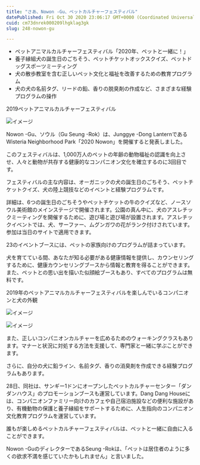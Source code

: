 ```yaml
---
title: "さあ、Nowon -Gu、ペットカルチャーフェスティバル"
datePublished: Fri Oct 30 2020 23:06:17 GMT+0000 (Coordinated Universal Time)
cuid: cm73dnrek000209lhgklag3gk
slug: 248-nowon-gu

---
```



- ペットアニマルカルチャーフェスティバル「2020年、ペットと一緒に！」
- 養子縁組犬の誕生日のごちそう、ペットチケットオックスクイズ、ペットドッグスポーツミーティング
- 犬の散歩教室を含む正しいペット文化と福祉を改善するための教育プログラム
- 犬の犬の名前タグ、リードの鉛、香りの脱臭剤の作成など、さまざまな経験プログラムの操作

2019ペットアニマルカルチャーフェスティバル

![イメージ](https://cdn.hashnode.com/res/hashnode/image/upload/v1739453420120/fed9d465-ffe1-4c0f-a63c-b6e89a82d743.jpeg)

Nowon -Gu、ソウル（Gu Seung -Rok）は、Junggye -Dong LanternであるWisteria Neighborhood Park「2020 Nowon」を開催すると発表しました。

このフェスティバルは、1,000万人のペットの年齢の動物福祉の認識を向上させ、人々と動物が共存する健康的なコンパニオン文化を確立するのに3回目です。

フェスティバルの主な内容は、オーガニックの犬の誕生日のごちそう、ペットチケットクイズ、犬の陸上競技などのイベントと経験プログラムです。

詳細は、6つの誕生日のごちそうやペットチケットの牛のクイズなど、ノースソウル美術館のメインステージで開催されます。公園の真ん中に、犬のアスレチックミーティングを開催するために、遊び場と遊び場が設置されます。アスレチックイベントでは、犬、サーファー、ムグンガワの花がランク付けされています。参加は当日のサイトで適用できます。

23のイベントブースには、ペットの家族向けのプログラムが詰まっています。

犬を育てている間、あなたが知る必要がある健康情報を提供し、カウンセリングするために、健康カウンセリングブースから情報と教育を得ることができます。また、ペットとの思い出を描いた似顔絵ブースもあり、すべてのプログラムは無料です。

2019年のペットアニマルカルチャーフェスティバルを楽しんでいるコンパニオンと犬の外観

![イメージ](https://cdn.hashnode.com/res/hashnode/image/upload/v1739453422970/763c2bff-a979-4707-874e-2d03078f8fed.jpeg)

![イメージ](https://cdn.hashnode.com/res/hashnode/image/upload/v1739453425697/55799dc4-2a7f-4f03-8d40-933c448166df.jpeg)

また、正しいコンパニオンカルチャーを広めるためのウォーキングクラスもあります。マナーと状況に対処する方法を支援して、専門家と一緒に学ぶことができます。

さらに、自分の犬に鉛ライン、名前タグ、香りの消臭剤を作成できる経験プログラムもあります。

28日、同社は、サンギー1ドンにオープンしたペットカルチャーセンター「ダンダンハウス」のプロモーションブースも運営しています。Dang Dang Houseには、コンパニオンファミリー向けのカフェや自己宿泊施設などの便利な施設があり、有機動物の保護と養子縁組をサポートするために、人生指向のコンパニオン文化教育プログラムを運営しています。

誰もが楽しめるペットカルチャーフェスティバルは、ペットと一緒に自由に入ることができます。

Nowon -GuのディレクターであるSeung -Rokは、「ペットは居住者のように多くの欲求不満を感じていたかもしれません」と言いました。